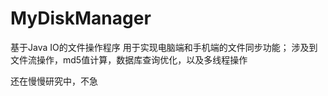 # MyDiskManager

基于Java IO的文件操作程序
用于实现电脑端和手机端的文件同步功能；
涉及到文件流操作，md5值计算，数据库查询优化，以及多线程操作



还在慢慢研究中，不急

